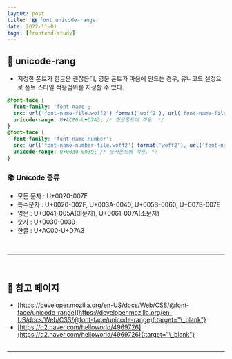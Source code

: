 ```yaml
---
layout: post
title: '🅰️ font unicode-range'
date: 2022-11-01
tags: [frontend-study]
---
```


## 💬 unicode-rang

- 지정한 폰트가 한글은 괜찮은데, 영문 폰트가 마음에 안드는 경우, 유니코드 설정으로 폰트 스타일 적용범위를 지정할 수 있다.

```css
@font-face {
  font-family: 'font-name';
  src: url('font-name-file.woff2') format('woff2'), url('font-name-file.woff') format('woff');
  unicode-range: U+AC00-U+D7A3; /* 한글폰트에 적용. */
}
@font-face {
  font-family: 'font-name-number';
  src: url('font-name-number-file.woff2') format('woff2'), url('font-name-number-file.woff') format('woff');
  unicode-range: U+0030-0039; /* 숫자폰트에 적용. */
}
```

### 📚 Unicode 종류

- 모든 문자 : U+0020-007E
- 특수문자 : U+0020-002F, U+003A-0040, U+005B-0060, U+007B-007E
- 영문 : U+0041-005A(대문자), U+0061-007A(소문자)
- 숫자 : U+0030-0039
- 한글 : U+AC00-U+D7A3

<br/>

---

<br/>

## 🎫 참고 페이지

- [https://developer.mozilla.org/en-US/docs/Web/CSS/@font-face/unicode-range](https://developer.mozilla.org/en-US/docs/Web/CSS/@font-face/unicode-range){:target="\_blank"}
- [https://d2.naver.com/helloworld/4969726](https://d2.naver.com/helloworld/4969726){:target="\_blank"}
  <br/><br/>

---
